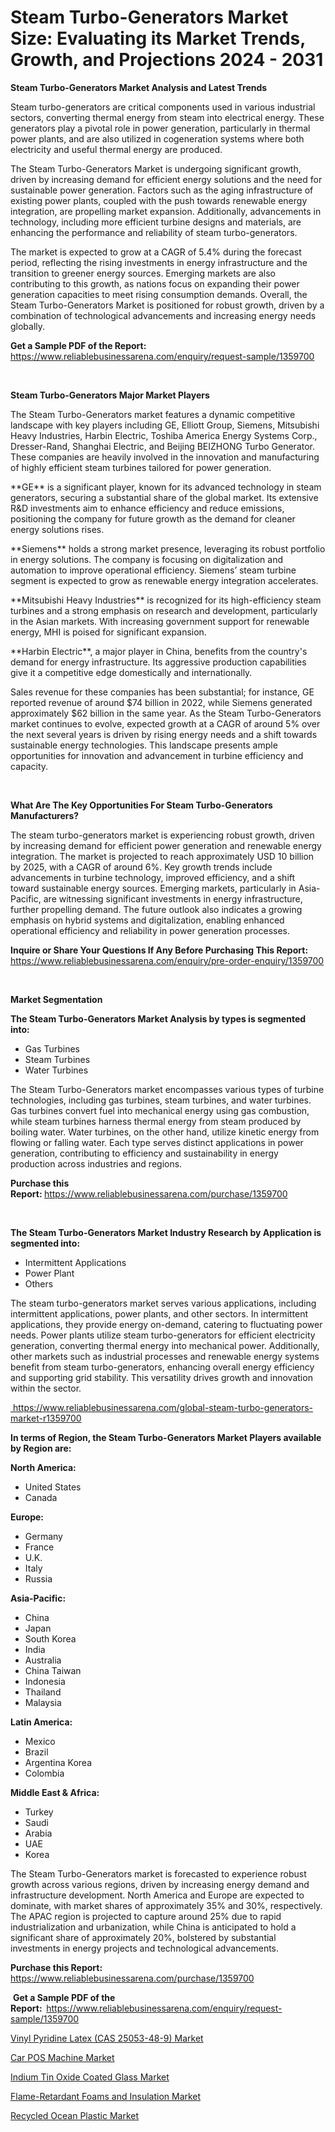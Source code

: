 <p><h1>Steam Turbo-Generators Market Size: Evaluating its Market Trends, Growth, and Projections 2024 - 2031</h1></p><p><strong>Steam Turbo-Generators Market Analysis and Latest Trends</strong></p>
<p><p>Steam turbo-generators are critical components used in various industrial sectors, converting thermal energy from steam into electrical energy. These generators play a pivotal role in power generation, particularly in thermal power plants, and are also utilized in cogeneration systems where both electricity and useful thermal energy are produced.</p><p>The Steam Turbo-Generators Market is undergoing significant growth, driven by increasing demand for efficient energy solutions and the need for sustainable power generation. Factors such as the aging infrastructure of existing power plants, coupled with the push towards renewable energy integration, are propelling market expansion. Additionally, advancements in technology, including more efficient turbine designs and materials, are enhancing the performance and reliability of steam turbo-generators.</p><p>The market is expected to grow at a CAGR of 5.4% during the forecast period, reflecting the rising investments in energy infrastructure and the transition to greener energy sources. Emerging markets are also contributing to this growth, as nations focus on expanding their power generation capacities to meet rising consumption demands. Overall, the Steam Turbo-Generators Market is positioned for robust growth, driven by a combination of technological advancements and increasing energy needs globally.</p></p>
<p><strong>Get a Sample PDF of the Report:&nbsp;</strong> <a href="https://www.reliablebusinessarena.com/enquiry/request-sample/1359700">https://www.reliablebusinessarena.com/enquiry/request-sample/1359700</a></p>
<p>&nbsp;</p>
<p><strong>Steam Turbo-Generators Major Market Players</strong></p>
<p><p>The Steam Turbo-Generators market features a dynamic competitive landscape with key players including GE, Elliott Group, Siemens, Mitsubishi Heavy Industries, Harbin Electric, Toshiba America Energy Systems Corp., Dresser-Rand, Shanghai Electric, and Beijing BEIZHONG Turbo Generator. These companies are heavily involved in the innovation and manufacturing of highly efficient steam turbines tailored for power generation.</p><p>**GE** is a significant player, known for its advanced technology in steam generators, securing a substantial share of the global market. Its extensive R&D investments aim to enhance efficiency and reduce emissions, positioning the company for future growth as the demand for cleaner energy solutions rises.</p><p>**Siemens** holds a strong market presence, leveraging its robust portfolio in energy solutions. The company is focusing on digitalization and automation to improve operational efficiency. Siemens’ steam turbine segment is expected to grow as renewable energy integration accelerates.</p><p>**Mitsubishi Heavy Industries** is recognized for its high-efficiency steam turbines and a strong emphasis on research and development, particularly in the Asian markets. With increasing government support for renewable energy, MHI is poised for significant expansion.</p><p>**Harbin Electric**, a major player in China, benefits from the country's demand for energy infrastructure. Its aggressive production capabilities give it a competitive edge domestically and internationally.</p><p>Sales revenue for these companies has been substantial; for instance, GE reported revenue of around $74 billion in 2022, while Siemens generated approximately $62 billion in the same year. As the Steam Turbo-Generators market continues to evolve, expected growth at a CAGR of around 5% over the next several years is driven by rising energy needs and a shift towards sustainable energy technologies. This landscape presents ample opportunities for innovation and advancement in turbine efficiency and capacity.</p></p>
<p>&nbsp;</p>
<p><strong>What Are The Key Opportunities For Steam Turbo-Generators Manufacturers?</strong></p>
<p><p>The steam turbo-generators market is experiencing robust growth, driven by increasing demand for efficient power generation and renewable energy integration. The market is projected to reach approximately USD 10 billion by 2025, with a CAGR of around 6%. Key growth trends include advancements in turbine technology, improved efficiency, and a shift toward sustainable energy sources. Emerging markets, particularly in Asia-Pacific, are witnessing significant investments in energy infrastructure, further propelling demand. The future outlook also indicates a growing emphasis on hybrid systems and digitalization, enabling enhanced operational efficiency and reliability in power generation processes.</p></p>
<p><strong>Inquire or Share Your Questions If Any Before Purchasing This Report:</strong> <a href="https://www.reliablebusinessarena.com/enquiry/pre-order-enquiry/1359700">https://www.reliablebusinessarena.com/enquiry/pre-order-enquiry/1359700</a></p>
<p>&nbsp;</p>
<p><strong>Market Segmentation</strong></p>
<p><strong>The Steam Turbo-Generators Market Analysis by types is segmented into:</strong></p>
<p><ul><li>Gas Turbines</li><li>Steam Turbines</li><li>Water Turbines</li></ul></p>
<p><p>The Steam Turbo-Generators market encompasses various types of turbine technologies, including gas turbines, steam turbines, and water turbines. Gas turbines convert fuel into mechanical energy using gas combustion, while steam turbines harness thermal energy from steam produced by boiling water. Water turbines, on the other hand, utilize kinetic energy from flowing or falling water. Each type serves distinct applications in power generation, contributing to efficiency and sustainability in energy production across industries and regions.</p></p>
<p><strong>Purchase this Report:&nbsp;</strong><a href="https://www.reliablebusinessarena.com/purchase/1359700">https://www.reliablebusinessarena.com/purchase/1359700</a></p>
<p>&nbsp;</p>
<p><strong>The Steam Turbo-Generators Market Industry Research by Application is segmented into:</strong></p>
<p><ul><li>Intermittent Applications</li><li>Power Plant</li><li>Others</li></ul></p>
<p><p>The steam turbo-generators market serves various applications, including intermittent applications, power plants, and other sectors. In intermittent applications, they provide energy on-demand, catering to fluctuating power needs. Power plants utilize steam turbo-generators for efficient electricity generation, converting thermal energy into mechanical power. Additionally, other markets such as industrial processes and renewable energy systems benefit from steam turbo-generators, enhancing overall energy efficiency and supporting grid stability. This versatility drives growth and innovation within the sector.</p></p>
<p><a href="https://www.reliablebusinessarena.com/global-steam-turbo-generators-market-r1359700">&nbsp;https://www.reliablebusinessarena.com/global-steam-turbo-generators-market-r1359700</a></p>
<p><strong>In terms of Region, the Steam Turbo-Generators Market Players available by Region are:</strong></p>
<p>
    <p> <strong> North America: </strong>
        <ul>
            <li>United States</li>
            <li>Canada</li>
        </ul>
        </p> 
    <p> <strong> Europe: </strong>
        <ul>
            <li>Germany</li>
            <li>France</li>
            <li>U.K.</li>
            <li>Italy</li>
            <li>Russia</li>
        </ul>
        </p> 
    <p> <strong> Asia-Pacific: </strong>
        <ul>
            <li>China</li>
            <li>Japan</li>
            <li>South Korea</li>
            <li>India</li>
            <li>Australia</li>
            <li>China Taiwan</li>
            <li>Indonesia</li>
            <li>Thailand</li>
            <li>Malaysia</li>
        </ul>
        </p> 
    <p> <strong> Latin America: </strong>
        <ul>
            <li>Mexico</li>
            <li>Brazil</li>
            <li>Argentina Korea</li>
            <li>Colombia</li>
        </ul>
        </p> 
    <p> <strong> Middle East & Africa: </strong>
        <ul>
            <li>Turkey</li>
            <li>Saudi</li>
            <li>Arabia</li>
            <li>UAE</li>
            <li>Korea</li>
        </ul>
    </p>
    </p>
<p><p>The Steam Turbo-Generators market is forecasted to experience robust growth across various regions, driven by increasing energy demand and infrastructure development. North America and Europe are expected to dominate, with market shares of approximately 35% and 30%, respectively. The APAC region is projected to capture around 25% due to rapid industrialization and urbanization, while China is anticipated to hold a significant share of approximately 20%, bolstered by substantial investments in energy projects and technological advancements.</p></p>
<p><strong>Purchase this Report: </strong><a href="https://www.reliablebusinessarena.com/purchase/1359700">https://www.reliablebusinessarena.com/purchase/1359700</a></p>
<p>&nbsp;<strong>Get a Sample PDF of the Report:&nbsp;&nbsp;</strong><a href="https://www.reliablebusinessarena.com/enquiry/request-sample/1359700">https://www.reliablebusinessarena.com/enquiry/request-sample/1359700</a></p>
<p><strong></strong></p>
<p><p><a href="https://issuu.com/reportprime-2/docs/vinyl-pyridine-latex-cas-25053-48-9_65335b11f5c36e">Vinyl Pyridine Latex (CAS 25053-48-9) Market</a></p><p><a href="https://github.com/lylyparadise/Market-Research-Report-List-5/blob/main/car-pos-machine-market.md">Car POS Machine Market</a></p><p><a href="https://www.linkedin.com/pulse/driving-market-forces-indium-tin-oxide-coated-glass-a6l1c?trackingId=AOzrf3pETmy%2B8GWSoSnDjA%3D%3D">Indium Tin Oxide Coated Glass Market</a></p><p><a href="https://issuu.com/reportprime-2/docs/flame-retardant-foams-and-insulatio_2f41ac9bfbbe7d">Flame-Retardant Foams and Insulation Market</a></p><p><a href="https://www.linkedin.com/pulse/insights-recycled-ocean-plastic-industry-market-financial-f29wc?trackingId=cedBomKPT1%2BQoGE7EaM8tA%3D%3D">Recycled Ocean Plastic Market</a></p></p>
